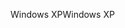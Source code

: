 <span data-ttu-id="46068-101">Windows XP</span><span class="sxs-lookup"><span data-stu-id="46068-101">Windows XP</span></span>